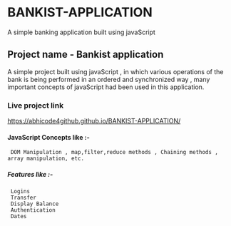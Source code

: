 # BANKIST-APPLICATION
A simple banking application built using javaScript

## Project name - Bankist application 
A simple project built using javaScript , in which various operations of the bank is being performed in an ordered and synchronized way , many important concepts of javaScript had been used in this application.
### Live project link 
https://abhicode4github.github.io/BANKIST-APPLICATION/
#### JavaScript Concepts like :-
     DOM Manipulation , map,filter,reduce methods , Chaining methods , array manipulation, etc.
##### Features like :-
     Logins 
     Transfer 
     Display Balance 
     Authentication 
     Dates 
     
